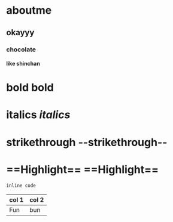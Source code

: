 # aboutme
## okayyy
### chocolate
#### like shinchan

# bold **bold**
# italics _italics_
# strikethrough --strikethrough--
# ==Highlight==  ==Highlight==

`inline code`

col 1 | col 2
------|-------
 Fun  | bun
